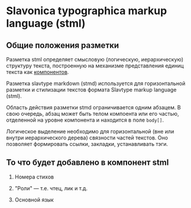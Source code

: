# Slavonica typographica markup language (stml)

## Общие положения разметки

Разметка stml определяет смысловую (логическую, иерархическую) структуру текста, построенную на механизме представления единиц текста как [компонентов](component.md).

Разметка slavtype markdown (stmd) используется для горизонтальной разметки и стилизации текстов формата Slavtype markup language (stml).

Область действия разметки stmd ограничивается одним абзацем. В свою очередь, абзац может быть телом компоента или его частью, отделенной на уровне компонента и находится в поле `body[]`.

Логическое выделение необходимо для горизонтальной (вне или внутри иерархического дерева) связности частей текстов. Оно позволяет формировать ссылки, закладки, устанавливать тэги.

## То что будет добавлено в компонент stml

1) Номера стихов

2) "Роли" — т.е. чтец, лик и т.д.

3) Основной язык
